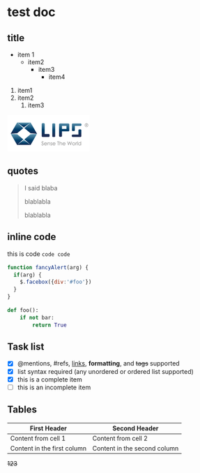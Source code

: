# test doc
## title
* item 1
  * item2
    * item3
      * item4
1. item1
2. item2
   1. item3
   
![test image](/LIPS_English_Logo_Transparent.webp)

## quotes
> I said blaba
> 
> blablabla
> 
> blablabla

## inline code
this is code `code code`

```javascript
function fancyAlert(arg) {
  if(arg) {
    $.facebox({div:'#foo'})
  }
}
```

```python
def foo():
    if not bar:
        return True
```

## Task list
- [x] @mentions, #refs, [links](), **formatting**, and <del>tags</del> supported
- [x] list syntax required (any unordered or ordered list supported)
- [x] this is a complete item
- [ ] this is an incomplete item
  
## Tables
First Header | Second Header
------------ | -------------
Content from cell 1 | Content from cell 2
Content in the first column | Content in the second column

~~123~~
